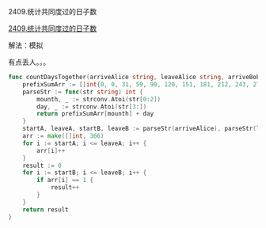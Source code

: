 2409.统计共同度过的日子数

[2409.统计共同度过的日子数](https://leetcode.cn/problems/count-days-spent-together/)



解法：模拟

有点丢人。。。

```go
func countDaysTogether(arriveAlice string, leaveAlice string, arriveBob string, leaveBob string) int {
	prefixSumArr := []int{0, 0, 31, 59, 90, 120, 151, 181, 212, 243, 273, 304, 334}
	parseStr := func(str string) int {
		mounth, _ := strconv.Atoi(str[0:2])
		day, _ := strconv.Atoi(str[3:])
		return prefixSumArr[mounth] + day
	}
	startA, leaveA, startB, leaveB := parseStr(arriveAlice), parseStr(leaveAlice), parseStr(arriveBob), parseStr(leaveBob)
	arr := make([]int, 366)
	for i := startA; i <= leaveA; i++ {
		arr[i]++
	}
	result := 0
	for i := startB; i <= leaveB; i++ {
		if arr[i] == 1 {
			result++
		}
	}
	return result
}
```
